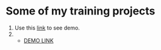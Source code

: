 # Some of my training projects
1. Use this [link](https://anton-kulchytsky.github.io/portfolio_landing_miami_congo_kings/) to see demo.
1. - [DEMO LINK](https://anton-kulchytsky.github.io/portfolio_landing_miami_congo_kings/)
